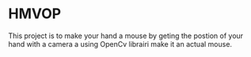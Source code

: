 # HMVOP
This project is to make your hand a mouse by geting the postion of your hand with a camera a using OpenCv librairi make it an actual mouse. 

